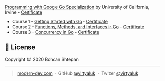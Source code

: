 [Programming with Google Go Specialization](https://www.coursera.org/specializations/google-golang) by University of California, Irvine - [Certificate](https://www.coursera.org/account/accomplishments/specialization/certificate/KM673P4ZTPU7)
- Course 1 - [Getting Started with Go](https://www.coursera.org/learn/golang-getting-started) - [Certificate](https://www.coursera.org/account/accomplishments/verify/9XGJZ9842NWN)
- Course 2 - [Functions, Methods, and Interfaces in Go](https://www.coursera.org/learn/golang-functions-methods) - [Certificate](https://www.coursera.org/account/accomplishments/verify/GWXD8YN4WUNL)
- Course 3 - [Concurrency in Go](https://www.coursera.org/learn/golang-concurrency) - [Certificate](https://www.coursera.org/account/accomplishments/certificate/PZX92RQPYJBV)


## :green_book: License

Copyright (c) 2020 Bohdan Shtepan

---

> [modern-dev.com](http://modern-dev.com) &nbsp;&middot;&nbsp;
> GitHub [@virtyaluk](https://github.com/virtyaluk) &nbsp;&middot;&nbsp;
> Twitter [@virtyaluk](https://twitter.com/virtyaluk)
